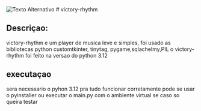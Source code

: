 <img src="https://github.com/Danizura/victory-rhythm/blob/main/imagens/icone_app.png" alt="Texto Alternativo">
# victory-rhythm

## Descriçao:

victory-rhythm e um player de musica leve e simples, foi usado as bibliotecas python customtkinter, tinytag, pygame,sqlachelmy,PIL
o victory-rhythm foi feito na versao do python 3.12

## executaçao
sera necessario o pyhon 3.12 pra tudo funcionar corretamente
pode se usar o pyinstaller ou executar o main.py com o ambiente virtual se caso so queira testar





